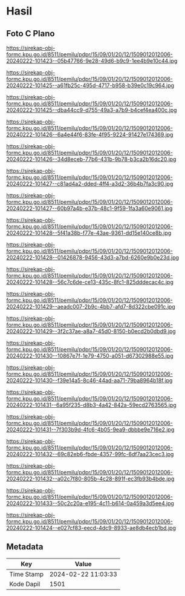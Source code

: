 # Hasil

## Foto C Plano

https://sirekap-obj-formc.kpu.go.id/8511/pemilu/pdpr/15/09/01/20/12/1509012012006-20240222-101423--05b47766-9e28-49d6-b9c9-1ee4b9e10c44.jpg

https://sirekap-obj-formc.kpu.go.id/8511/pemilu/pdpr/15/09/01/20/12/1509012012006-20240222-101425--a61fb25c-495d-4717-b958-b39e0c19c964.jpg

https://sirekap-obj-formc.kpu.go.id/8511/pemilu/pdpr/15/09/01/20/12/1509012012006-20240222-101425--dba44cc9-d755-49a3-a7b9-b4cef4ea400c.jpg

https://sirekap-obj-formc.kpu.go.id/8511/pemilu/pdpr/15/09/01/20/12/1509012012006-20240222-101426--6a4e44f6-83fe-4f95-9224-91427e174369.jpg

https://sirekap-obj-formc.kpu.go.id/8511/pemilu/pdpr/15/09/01/20/12/1509012012006-20240222-101426--34d8eceb-77b6-431b-9b78-b3ca2b16dc20.jpg

https://sirekap-obj-formc.kpu.go.id/8511/pemilu/pdpr/15/09/01/20/12/1509012012006-20240222-101427--c81ad4a2-dded-4ff4-a3d2-36b4b7fa3c90.jpg

https://sirekap-obj-formc.kpu.go.id/8511/pemilu/pdpr/15/09/01/20/12/1509012012006-20240222-101427--60b97a4b-e37b-48c1-9f59-1fa3a60e9061.jpg

https://sirekap-obj-formc.kpu.go.id/8511/pemilu/pdpr/15/09/01/20/12/1509012012006-20240222-101428--5f41a38b-f77e-43ae-9361-dd15e140ce8b.jpg

https://sirekap-obj-formc.kpu.go.id/8511/pemilu/pdpr/15/09/01/20/12/1509012012006-20240222-101428--01426878-9456-43d3-a7bd-6260e9b0e23d.jpg

https://sirekap-obj-formc.kpu.go.id/8511/pemilu/pdpr/15/09/01/20/12/1509012012006-20240222-101428--56c7c6de-ce13-435c-8fc1-825dddecac4c.jpg

https://sirekap-obj-formc.kpu.go.id/8511/pemilu/pdpr/15/09/01/20/12/1509012012006-20240222-101429--aeadc007-2b9c-4bb7-afd7-8d322cbe091c.jpg

https://sirekap-obj-formc.kpu.go.id/8511/pemilu/pdpr/15/09/01/20/12/1509012012006-20240222-101429--3f2c37ae-a8a7-45d0-8150-b0ecd2b0dbd9.jpg

https://sirekap-obj-formc.kpu.go.id/8511/pemilu/pdpr/15/09/01/20/12/1509012012006-20240222-101430--10867e7f-1e79-4750-a051-d67302988e55.jpg

https://sirekap-obj-formc.kpu.go.id/8511/pemilu/pdpr/15/09/01/20/12/1509012012006-20240222-101430--f39e14a5-8c46-44ad-aa71-79ba8964b18f.jpg

https://sirekap-obj-formc.kpu.go.id/8511/pemilu/pdpr/15/09/01/20/12/1509012012006-20240222-101431--6a95f235-d8b3-4a42-842a-59ecd2763565.jpg

https://sirekap-obj-formc.kpu.go.id/8511/pemilu/pdpr/15/09/01/20/12/1509012012006-20240222-101431--7f303b9d-4fc6-4b05-9ea9-dbbbe9e716e2.jpg

https://sirekap-obj-formc.kpu.go.id/8511/pemilu/pdpr/15/09/01/20/12/1509012012006-20240222-101432--69c82eb6-fbde-4357-99fc-6df7aa23cec3.jpg

https://sirekap-obj-formc.kpu.go.id/8511/pemilu/pdpr/15/09/01/20/12/1509012012006-20240222-101432--a02c7f80-805b-4c28-891f-ec3fb93b4bde.jpg

https://sirekap-obj-formc.kpu.go.id/8511/pemilu/pdpr/15/09/01/20/12/1509012012006-20240222-101433--50c2c20a-e195-4c11-b614-0a459a3d5ee4.jpg

https://sirekap-obj-formc.kpu.go.id/8511/pemilu/pdpr/15/09/01/20/12/1509012012006-20240222-101424--e027cf83-eecd-4dc9-8933-ae8db4ecb1bd.jpg


## Metadata

| Key        | Value               |
| ---------- | ------------------- |
| Time Stamp | 2024-02-22 11:03:33 |
| Kode Dapil | 1501                |



